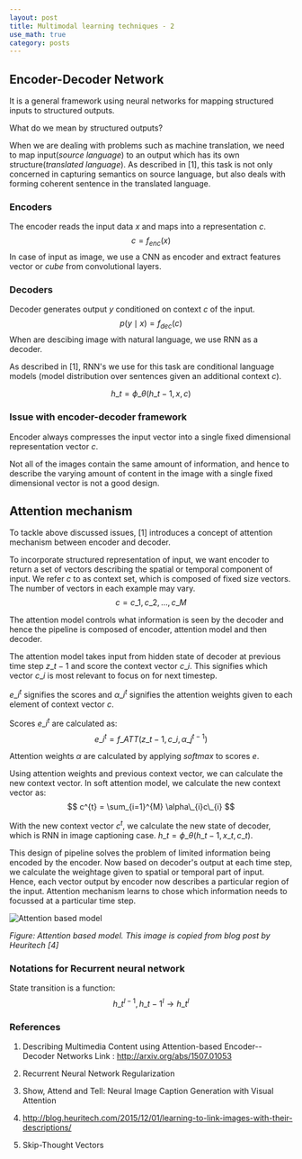 ```yaml
---
layout: post
title: Multimodal learning techniques - 2
use_math: true
category: posts
---
```


## Encoder-Decoder Network

It is a general framework using neural networks for mapping structured inputs to structured outputs. 

What do we mean by structured outputs?

When we are dealing with problems such as machine translation, we need to map input(*source language*) to an output which has its own structure(*translated language*). As described in [1], this task is not only concerned in capturing semantics on source language, but also deals with forming coherent sentence in the translated language. 

### Encoders 

The encoder reads the input data *x* and maps into a representation *c*. 
$$
c = f_{enc}(x)
$$
In case of input as image, we use a CNN as encoder and extract features vector or *cube* from convolutional layers.

### Decoders

Decoder generates output *y* conditioned on context *c* of the input.
$$
p(y \mid x) = f_{dec}(c)
$$
When are descibing image with natural language, we use RNN as a decoder.

As described in [1], RNN's we use for this task are conditional language models (model distribution over sentences given an additional context *c*).

$$
h\_{t} = \phi\_{\theta}(h\_{t-1},x,c) 
$$


### Issue with encoder-decoder framework

Encoder always compresses the input vector into a single fixed dimensional representation vector *c*.

Not all of the images contain the same amount of information, and hence to describe the varying amount of content in the image with a single fixed dimensional vector is not a good design.


## Attention mechanism 

To tackle above discussed issues, [1] introduces a concept of attention mechanism between encoder and decoder.

To incorporate structured representation of input, we want encoder to return a set of vectors describing the spatial or temporal component of input. 
We refer $c$ to as context set, which is composed of fixed size vectors. The number of vectors in each example may vary. 
$$
c = {c\_{1}, c\_{2}, \dots, c\_{M}}
$$

The attention model controls what information is seen by the decoder and hence the pipeline is composed of encoder, attention model and then decoder.

The attention model takes input from hidden state of decoder at previous time step $z\_{t-1}$ and score the context vector $c\_{i}$. This signifies which vector $c\_{i}$ is most relevant to focus on for next timestep.

$e\_{i}^{t}$ signifies the scores and $\alpha\_{i}^{t}$ signifies the attention weights given to each element of context vector $c$. 

Scores $e\_{i}^{t}$ are calculated as: 
$$e\_{i}^{t} = f\_{ATT}(z\_{t-1}, c\_{i}, {\alpha\_{j}^{t-1} })$$

Attention weights $\alpha$ are calculated by applying *softmax* to scores $e$. 


Using attention weights and previous context vector, we can calculate the new context vector. In soft attention model, we calculate the new context vector as:
$$
c^{t} = \sum_{i=1}^{M} \alpha\_{i}c\_{i}
$$


With the new context vector $c^{t}$, we calculate the new state of decoder, which is RNN in image captioning case. $h\_{t} = \phi\_{\theta}(h\_{t-1},x\_{t},c\_{t})$.


This design of pipeline solves the problem of limited information being encoded by the encoder. Now based on decoder's output at each time step, we calculate the weightage given to spatial or temporal part of input. Hence, each vector output by encoder now describes a particular region of the input. Attention mechanism learns to chose which information needs to focussed at a particular time step.


![Attention based model](https://heuritech.files.wordpress.com/2016/01/caption_attention1.png?w=470)

*Figure: Attention based model. This image is copied from blog post by Heuritech [4]*

### Notations for Recurrent neural network

State transition is a function: 
$$
h\_{t}^{l-1}, h\_{t-1}^{l} \rightarrow h\_{t}^{l} 
$$



### References

1. Describing Multimedia Content using Attention-based Encoder--Decoder Networks 
   Link : http://arxiv.org/abs/1507.01053

2. Recurrent Neural Network Regularization

3. Show, Attend and Tell: Neural Image Caption Generation with Visual Attention

4. http://blog.heuritech.com/2015/12/01/learning-to-link-images-with-their-descriptions/

5. Skip-Thought Vectors
